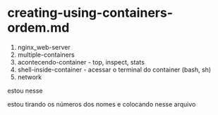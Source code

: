 # creating-using-containers-ordem.md

1. nginx_web-server
1. multiple-containers
1. acontecendo-container - top, inspect, stats
1. shell-inside-container - acessar o terminal do container (bash, sh)
1. network


estou nesse


estou tirando os números dos nomes e colocando nesse arquivo
